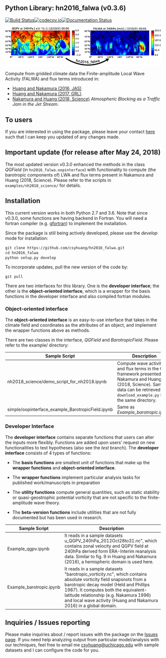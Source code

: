 ## Python Library: hn2016_falwa (v0.3.6)

[![Build Status](https://travis-ci.org/csyhuang/hn2016_falwa.svg?branch=master)](https://travis-ci.org/csyhuang/hn2016_falwa)[![codecov.io](https://codecov.io/gh/csyhuang/hn2016_falwa/branch/master/graph/badge.svg)](https://codecov.io/gh/csyhuang/hn2016_falwa)[![Documentation Status](https://readthedocs.org/projects/hn2016-falwa/badge/?version=latest)](http://hn2016-falwa.readthedocs.io/en/latest/?badge=latest)

![hn2016_falwa_diagram](https://github.com/csyhuang/csyhuang.github.io/blob/master/assets/img/hn2016_falwa_diagram.png)

Compute from gridded climate data the Finite-amplitude Local Wave Activity (FALWA) and flux terms introduced in:

- [Huang and Nakamura (2016, JAS)](http://dx.doi.org/10.1175/JAS-D-15-0194.1)
- [Huang and Nakamura (2017, GRL)](http://onlinelibrary.wiley.com/doi/10.1002/2017GL073760/full).
- [Nakamura and Huang (2018, Science)](https://doi.org/10.1126/science.aat0721) *Atmospheric Blocking as a Traffic Jam in the Jet Stream*.

## To users

If you are interested in using the package, please leave your contact [here](https://goo.gl/forms/5L8fv0mUordugq6v2) 
such that I can keep you updated of any changes made.

## Important update (for release after May 24, 2018)

The most updated version v0.3.0 enhanced the methods in the class *QGField* (in `hn2016_falwa.oopinterface`) with functionality
to compute (the barotropic components of) LWA and flux terms present in Nakamura and Huang (2018, Science). Please refer to the scripts in `examples/nh2018_science/` for details.

## Installation

This current version works in both Python 2.7 and 3.6. Note that since v0.3.0, some functions are having backend in Fortran. You will need a fortran compiler (e.g. [gfortran](http://hpc.sourceforge.net/)) to implement the installation.

Since the package is still being actively developed, please use the *develop* mode for installation:
```
git clone https://github.com/csyhuang/hn2016_falwa.git
cd hn2016_falwa
python setup.py develop
```

To incorporate updates, pull the new version of the code by:
```
git pull
```

There are two interfaces for this library. One is the **developer interface**; the other is the **object-oriented 
interface**, which is a wrapper for the basis functions in the developer interface and also compiled fortran modules.


### Object-oriented interface

The **object-oriented interface** is an easy-to-use interface that takes in the climate field and coordinates as the attributes of an object, and implement the wrapper functions above as methods.

There are two classes in the interface, *QGField* and *BarotropicField*. Please refer to the example/ directory:

Sample Script | Description
------------- | -------------
nh2018_science/demo_script_for_nh2018.ipynb | Compute wave activity and flux terms in the QG framework presented in Nakamura and Huang (2018, Science). Sample data can be retrieved with `download_example.py` in the same directory.
simple/oopinterface_example_BarotropicField.ipynb | Same as *Example_barotropic.ipynb*.


### Developer Interface

The **developer interface**  contains separate functions that users can alter the inputs more flexibly. Functions 
are added upon users' request on new functionalities to test hypotheses (also see the *test* branch). The 
**developer interface** consists of 4 types of functions:  

- The **basis functions** are smallest unit of functions that make up the **wrapper functions** and **object-oriented interface**.  

- The **wrapper functions** implement particular analysis tasks for published work/manuscripts in preparation  

- The **utility functions** compute general quantities, such as static stability or quasi-geostrophic potential vorticity that are not specific to the finite-amplitude wave theory.   

- The **beta-version functions** include utilities that are not fully documented but has been used in research.  

Sample Script | Description
------------- | -------------
Example_qgpv.ipynb | It reads in a sample datasets u_QGPV_240hPa_2012Oct28to31.nc", which contains zonal velocity and QGPV field at 240hPa derived form ERA-Interim reanalysis data. Similar to fig. 9 in Huang and Nakamura (2016), a hemispheric domain is used here.
Example_barotropic.ipynb | It reads in a sample datasets "barotropic_vorticity.nc", which contains absolute vorticity field snapsnots from a barotropic decay model (Held and Phillips 1987). It computes both the equivalent-latitude relationship (e.g. Nakamura 1996) and local wave activity (Huang and Nakamura 2016) in a global domain.


## Inquiries / Issues reporting

Please make inquiries about / report issues with the package on the [Issues page](https://github.com/csyhuang/hn2016_falwa/issues). If you need help analyzing output from particular model/analysis with our techniques, feel free to email me <csyhuang@uchicago.edu> with sample datasets and I can configure the code for you.

